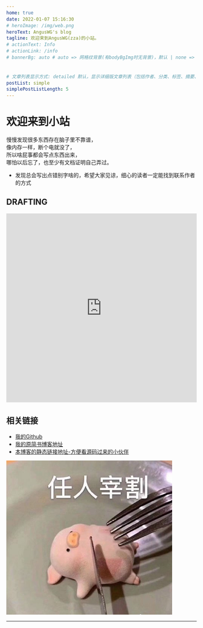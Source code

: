 ```yaml
---
home: true
date: 2022-01-07 15:16:30
# heroImage: /img/web.png
heroText: AngusWG's blog
tagline: 欢迎来到AngusWG(zza)的小站。
# actionText: Info
# actionLink: /info
# bannerBg: auto # auto => 网格纹背景(有bodyBgImg时无背景)，默认 | none => 无 | '大图地址' | background: 自定义背景样式       提示：如发现文本颜色不适应你的背景时可以到palette.styl修改$bannerTextColor变量


# 文章列表显示方式: detailed 默认，显示详细版文章列表（包括作者、分类、标签、摘要、分页等）| simple => 显示简约版文章列表（仅标题和日期）| none 不显示文章列表
postList: simple
simplePostListLength: 5
---
```


# 欢迎来到小站

慢慢发现很多东西存在脑子里不靠谱，  
像内存一样，断个电就没了，  
所以啥屁事都会写点东西出来，  
哪怕以后忘了，也至少有文档证明自己弄过。  

* 发现总会写出点错别字啥的，希望大家见谅，细心的读者一定能找到联系作者的方式

## DRAFTING

<div class="block-embed block-embed-service-youtube">
    <iframe
        type="text/html"
        width="100%" height="500px"
        src="https://witeboard.com/03357bb0-53dc-11ec-b3d9-91afb1d8bb88" 
        frameborder="0"
        webkitallowfullscreen=""
        mozallowfullscreen=""
        allowfullscreen="allowfullscreen">
    </iframe>
</div>

## 相关链接

* [我的Github](https://github.com/AngusWG)
* [我的原简书博客地址](https://www.jianshu.com/u/058b9e136f83)
* [本博客的静态链接地址-方便看源码过来的小伙伴](https://anguswg.github.io/AngusWG/)

![.](./images/7485616-eefd1a0ed5fef397.png)

---
